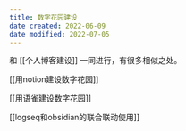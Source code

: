 ```yaml
---
title: 数字花园建设
date created: 2022-06-09
date modified: 2022-07-05
---
```

和 [[个人博客建设]] 一同进行，有很多相似之处。

[[用notion建设数字花园]]

[[用语雀建设数字花园]]

[[logseq和obsidian的联合联动使用]]
